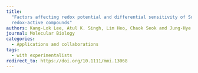 ```yaml
---
title:
  "Factors affecting redox potential and differential sensitivity of SoxR to
  redox-active compounds"
authors: Kang-Lok Lee, Atul K. Singh, Lim Heo, Chaok Seok and Jung-Hye Roe*
journal: Molecular Biology
categories:
  - Applications and collaborations
tags:
  - with experimentalists
redirect_to: https://doi.org/10.1111/mmi.13068
---
```

